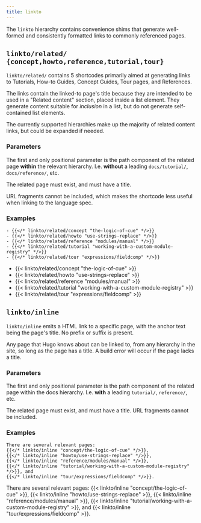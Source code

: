 ```yaml
---
title: linkto
---
```


The `linkto` hierarchy contains convenience shims that generate well-formed and
consistently formatted links to commonly referenced pages.

## `linkto/related/ {concept,howto,reference,tutorial,tour}`

`linkto/related/` contains 5 shortcodes primarily aimed at generating links to
Tutorials, How-to Guides, Concept Guides, Tour pages, and References.

The links contain the linked-to page's title because they are intended to be
used in a "Related content" section, placed inside a list element.
They generate content suitable for *inclusion* in a list, but do not generate
self-contained list elements.

The currently supported hierarchies make up the majority of related content
links, but could be expanded if needed.

### Parameters

The first and only positional parameter is the path component of the related
page **within** the relevant hierarchy. I.e. **without** a leading
`docs/tutorial/`, `docs/reference/`, etc.

The related page must exist, and must have a title.

URL fragments cannot be included, which makes the shortcode less useful when
linking to the language spec.

### Examples

```
- {{</* linkto/related/concept "the-logic-of-cue" */>}}
- {{</* linkto/related/howto "use-strings-replace" */>}}
- {{</* linkto/related/reference "modules/manual" */>}}
- {{</* linkto/related/tutorial "working-with-a-custom-module-registry" */>}}
- {{</* linkto/related/tour "expressions/fieldcomp" */>}}
```

- {{< linkto/related/concept "the-logic-of-cue" >}}
- {{< linkto/related/howto "use-strings-replace" >}}
- {{< linkto/related/reference "modules/manual" >}}
- {{< linkto/related/tutorial "working-with-a-custom-module-registry" >}}
- {{< linkto/related/tour "expressions/fieldcomp" >}}

## `linkto/inline`

`linkto/inline` emits a HTML link to a specific page, with the anchor text
being the page's title. No prefix or suffix is present.

Any page that Hugo knows about can be linked to, from any hierarchy in the
site, so long as the page has a title. A build error will occur if the page
lacks a title.

### Parameters

The first and only positional parameter is the path component of the related
page within the docs hierarchy. I.e. **with** a leading `tutorial/`,
`reference/`, etc.

The related page must exist, and must have a title.
URL fragments cannot be included.

### Examples

```
There are several relevant pages: 
{{</* linkto/inline "concept/the-logic-of-cue" */>}},
{{</* linkto/inline "howto/use-strings-replace" */>}},
{{</* linkto/inline "reference/modules/manual" */>}},
{{</* linkto/inline "tutorial/working-with-a-custom-module-registry" */>}}, and
{{</* linkto/inline "tour/expressions/fieldcomp" */>}}.
```

There are several relevant pages: 
{{< linkto/inline "concept/the-logic-of-cue" >}},
{{< linkto/inline "howto/use-strings-replace" >}},
{{< linkto/inline "reference/modules/manual" >}},
{{< linkto/inline "tutorial/working-with-a-custom-module-registry" >}}, and
{{< linkto/inline "tour/expressions/fieldcomp" >}}.
